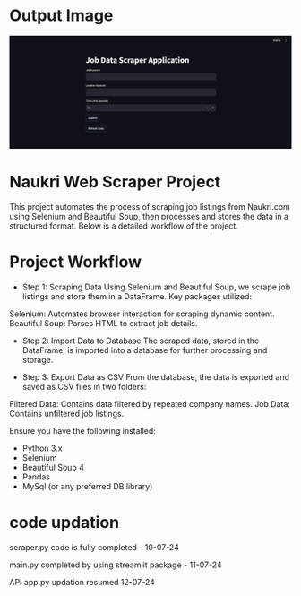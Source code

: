 # Output Image

![Screenshot](https://github.com/vignesh2914/Naukri_Job_scraping_tool/blob/main/images/output.png)





# Naukri Web Scraper Project
This project automates the process of scraping job listings from Naukri.com using Selenium and Beautiful Soup, then processes and stores the data in a structured format. Below is a detailed workflow of the project.

# Project Workflow

- Step 1: Scraping Data
Using Selenium and Beautiful Soup, we scrape job listings and store them in a DataFrame. Key packages utilized:

Selenium: Automates browser interaction for scraping dynamic content.
Beautiful Soup: Parses HTML to extract job details.

- Step 2: Import Data to Database
The scraped data, stored in the DataFrame, is imported into a database for further processing and storage.

- Step 3: Export Data as CSV
From the database, the data is exported and saved as CSV files in two folders:

Filtered Data: Contains data filtered by repeated company names.
Job Data: Contains unfiltered job listings.

Ensure you have the following installed:

- Python 3.x
- Selenium
- Beautiful Soup 4
- Pandas
- MySql (or any preferred DB library)

# code updation

scraper.py code is fully completed - 10-07-24

main.py completed by using streamlit package - 11-07-24

API app.py updation resumed 12-07-24


